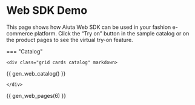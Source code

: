 # Web SDK Demo

This page shows how Aiuta Web SDK can be used in your fashion e-commerce platform. Click the “Try on” button in the sample catalog or on the product pages to see the virtual try-on feature.

<script>
    let aiuta = null;

    const config = {
        webSdkPath: "{{ aiuta.demo.web_sdk.path }}",
        webSdkUrl: "{{ aiuta.demo.web_sdk.url }}",
        subscriptionId: "{{ aiuta.demo.subscription_id }}",
        getJwtUrl: "{{ aiuta.demo.get_jwt_url }}",
        customCssUrl: "{{ aiuta.demo.web_sdk.css }}"
    };

    function loadWebSdk() {
        return new Promise((resolve, reject) => {
            const isLocalhost = window.location.hostname === 'localhost' || 
                               window.location.hostname === '127.0.0.1' || 
                               window.location.hostname === '';
            
            if (isLocalhost) {
                console.log('Loading local Aiuta SDK');
                tryLoadLocal();
            } else {
                console.log('Loading Aiuta SDK from CDN');
                loadFromCDN();
            }

            function tryLoadLocal() {
                const localScript = document.createElement('script');
                localScript.src = config.webSdkPath;
                localScript.onload = () => {
                    console.log('Loaded local Aiuta SDK');
                    resolve();
                };
                localScript.onerror = () => {
                    console.log('Local SDK not found, loading from CDN');
                    document.head.removeChild(localScript);
                    loadFromCDN();
                };
                document.head.appendChild(localScript);
            }
            
            function loadFromCDN() {
                const cdnScript = document.createElement('script');
                cdnScript.src = config.webSdkUrl;
                cdnScript.onload = () => {
                    console.log('Loaded Aiuta SDK from CDN');
                    resolve();
                };
                cdnScript.onerror = () => {
                    reject(new Error('Failed to load Aiuta SDK from CDN'));
                };
                document.head.appendChild(cdnScript);
            }
        });
    }

    async function initWebSdk() {
        await loadWebSdk();
        
        aiuta = new Aiuta({
            auth: {
                subscriptionId: config.subscriptionId,
                getJwt: async (params) => {
                    console.log('getJwt() called with params:', params);
                    const response = await fetch(config.getJwtUrl, {
                        method: 'POST',
                        headers: {
                            'Content-Type': 'application/json',
                        },
                        body: JSON.stringify(params)
                    });
                    const data = await response.json();
                    const token = data.token;
                    console.log('JWT resolved');
                    return token;
                }
            },
            userInterface: {
                customCssUrl: config.customCssUrl
            },
            analytics: {
                handler: {
                    onAnalyticsEvent: (event) => {
                        console.log('Aiuta Analytics Event:', event);
                    }
                }
            }
        });

        console.log('Aiuta SDK initialized');
    }

    async function startTryOn(productId) {
        if (!aiuta)  {
            await initWebSdk();
        }
        
        console.log(`Starting try-on for product ID: ${productId}`);
        aiuta.startGeneration(productId);
    }

    window.onload = async () => {
        await initWebSdk();
    }
</script>

=== "Catalog"

    <div class="grid cards catalog" markdown>

{{ gen_web_catalog() }}

    </div>

{{ gen_web_pages(6) }}
